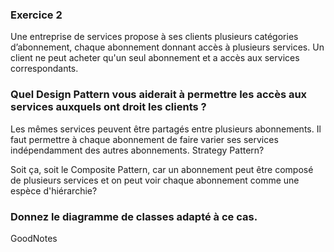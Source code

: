 ### Exercice 2

Une entreprise de services propose à ses clients plusieurs catégories
d’abonnement, chaque abonnement donnant accès à plusieurs services.
Un client ne peut acheter qu'un seul abonnement et a accès aux services
correspondants.

### Quel Design Pattern vous aiderait à permettre les accès aux services auxquels ont droit les clients ?

Les mêmes services peuvent être partagés entre plusieurs abonnements. Il faut permettre à chaque abonnement de faire varier
ses services indépendamment des autres abonnements. Strategy Pattern?

Soit ça, soit le Composite Pattern, car un abonnement peut être composé de plusieurs services et on peut voir chaque abonnement
comme une espèce d'hiérarchie?

### Donnez le diagramme de classes adapté à ce cas.

GoodNotes